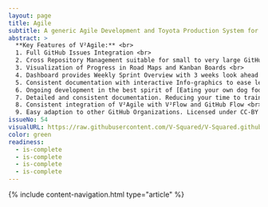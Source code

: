 ```yaml
---
layout: page
title: Agile
subtitle: A generic Agile Development and Toyota Production System for GitHub Organizations
abstract: >
  **Key Features of V²Agile:** <br>
  1. Full GitHub Issues Integration <br>
  2. Cross Repository Management suitable for small to very large GitHub Origanizations <br>
  3. Visualization of Progress in Road Maps and Kanban Boards <br>
  4. Dashboard provides Weekly Sprint Overview with 3 weeks look ahead and history of all completed sprints <br>
  5. Consistent documentation with interactive Info-graphics to ease learning <br>
  6. Ongoing development in the best spirit of [Eating your own dog food](https://en.wikipedia.org/wiki/Eating_your_own_dog_food), as in we use it to manage ourselves <br>
  7. Detailed and consistent documentation. Reducing your time to train new staff. <br>
  8. Consistent integration of V²Agile with V²Flow and GitHub Flow <br>
  9. Easy adaption to other GitHub Organizations. Licensed under CC-BY <br>
issueNo: 54
visualURL: https://raw.githubusercontent.com/V-Squared/V-Squared.github.io/master/images/titles/milestones/milestones
color: green
readiness:
  - is-complete
  - is-complete
  - is-complete
  - is-complete
---
```



{% include content-navigation.html type="article" %}
